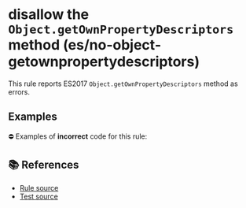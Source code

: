 # disallow the `Object.getOwnPropertyDescriptors` method (es/no-object-getownpropertydescriptors)

This rule reports ES2017 `Object.getOwnPropertyDescriptors` method as errors.

## Examples

⛔ Examples of **incorrect** code for this rule:

<eslint-playground type="bad" code="/*eslint es/no-object-getownpropertydescriptors: error */
const descriptors = Object.getOwnPropertyDescriptors(obj)
" />

## 📚 References

- [Rule source](https://github.com/mysticatea/eslint-plugin-es/blob/v2.0.0/lib/rules/no-object-getownpropertydescriptors.js)
- [Test source](https://github.com/mysticatea/eslint-plugin-es/blob/v2.0.0/tests/lib/rules/no-object-getownpropertydescriptors.js)
